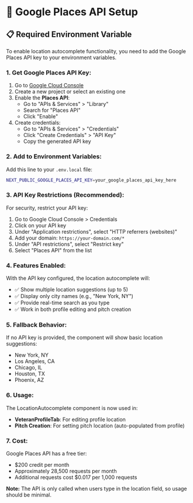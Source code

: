 # 🔧 Google Places API Setup

## 📋 Required Environment Variable

To enable location autocomplete functionality, you need to add the Google Places API key to your environment variables.

### **1. Get Google Places API Key:**

1. Go to [Google Cloud Console](https://console.cloud.google.com/)
2. Create a new project or select an existing one
3. Enable the **Places API**:
   - Go to "APIs & Services" > "Library"
   - Search for "Places API"
   - Click "Enable"
4. Create credentials:
   - Go to "APIs & Services" > "Credentials"
   - Click "Create Credentials" > "API Key"
   - Copy the generated API key

### **2. Add to Environment Variables:**

Add this line to your `.env.local` file:

```bash
NEXT_PUBLIC_GOOGLE_PLACES_API_KEY=your_google_places_api_key_here
```

### **3. API Key Restrictions (Recommended):**

For security, restrict your API key:

1. Go to Google Cloud Console > Credentials
2. Click on your API key
3. Under "Application restrictions", select "HTTP referrers (websites)"
4. Add your domain: `https://your-domain.com/*`
5. Under "API restrictions", select "Restrict key"
6. Select "Places API" from the list

### **4. Features Enabled:**

With the API key configured, the location autocomplete will:

- ✅ Show multiple location suggestions (up to 5)
- ✅ Display only city names (e.g., "New York, NY")
- ✅ Provide real-time search as you type
- ✅ Work in both profile editing and pitch creation

### **5. Fallback Behavior:**

If no API key is provided, the component will show basic location suggestions:
- New York, NY
- Los Angeles, CA
- Chicago, IL
- Houston, TX
- Phoenix, AZ

### **6. Usage:**

The LocationAutocomplete component is now used in:
- **VeteranProfileTab**: For editing profile location
- **Pitch Creation**: For setting pitch location (auto-populated from profile)

### **7. Cost:**

Google Places API has a free tier:
- $200 credit per month
- Approximately 28,500 requests per month
- Additional requests cost $0.017 per 1,000 requests

**Note:** The API is only called when users type in the location field, so usage should be minimal.
